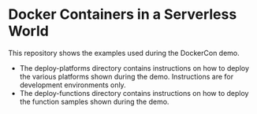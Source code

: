 # Docker Containers in a Serverless World

This repository shows the examples used during the DockerCon demo.

 - The deploy-platforms directory contains instructions on how to deploy the various platforms shown during the demo. Instructions are for development environments only.
 - The deploy-functions directory contains instructions on how to deploy the function samples shown during the demo.
